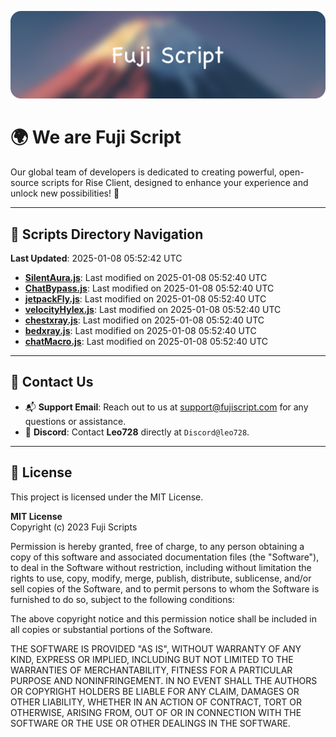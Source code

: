 ![Banner](.github/b.webp)

# 🌍 **We are Fuji Script**

Our global team of developers is dedicated to creating powerful, open-source scripts for Rise Client, designed to enhance your experience and unlock new possibilities! 🌟

---
<!-- SCRIPTS_NAVIGATION_START -->
## 📂 **Scripts Directory Navigation**

**Last Updated**: 2025-01-08 05:52:42 UTC

- **[SilentAura.js](scripts/SilentAura.js)**: Last modified on 2025-01-08 05:52:40 UTC
- **[ChatBypass.js](scripts/ChatBypass.js)**: Last modified on 2025-01-08 05:52:40 UTC
- **[jetpackFly.js](scripts/jetpackFly.js)**: Last modified on 2025-01-08 05:52:40 UTC
- **[velocityHylex.js](scripts/velocityHylex.js)**: Last modified on 2025-01-08 05:52:40 UTC
- **[chestxray.js](scripts/chestxray.js)**: Last modified on 2025-01-08 05:52:40 UTC
- **[bedxray.js](scripts/bedxray.js)**: Last modified on 2025-01-08 05:52:40 UTC
- **[chatMacro.js](scripts/chatMacro.js)**: Last modified on 2025-01-08 05:52:40 UTC

<!-- SCRIPTS_NAVIGATION_END -->

---

## 💬 **Contact Us**  
- 📬 **Support Email**: Reach out to us at [support@fujiscript.com](mailto:support@fujiscript.com) for any questions or assistance.  
- 💬 **Discord**: Contact **Leo728** directly at `Discord@leo728`.

---

## 📜 **License**

This project is licensed under the MIT License.  

**MIT License**  
Copyright (c) 2023 Fuji Scripts  

Permission is hereby granted, free of charge, to any person obtaining a copy of this software and associated documentation files (the "Software"), to deal in the Software without restriction, including without limitation the rights to use, copy, modify, merge, publish, distribute, sublicense, and/or sell copies of the Software, and to permit persons to whom the Software is furnished to do so, subject to the following conditions:  

The above copyright notice and this permission notice shall be included in all copies or substantial portions of the Software.  

THE SOFTWARE IS PROVIDED "AS IS", WITHOUT WARRANTY OF ANY KIND, EXPRESS OR IMPLIED, INCLUDING BUT NOT LIMITED TO THE WARRANTIES OF MERCHANTABILITY, FITNESS FOR A PARTICULAR PURPOSE AND NONINFRINGEMENT. IN NO EVENT SHALL THE AUTHORS OR COPYRIGHT HOLDERS BE LIABLE FOR ANY CLAIM, DAMAGES OR OTHER LIABILITY, WHETHER IN AN ACTION OF CONTRACT, TORT OR OTHERWISE, ARISING FROM, OUT OF OR IN CONNECTION WITH THE SOFTWARE OR THE USE OR OTHER DEALINGS IN THE SOFTWARE.  
